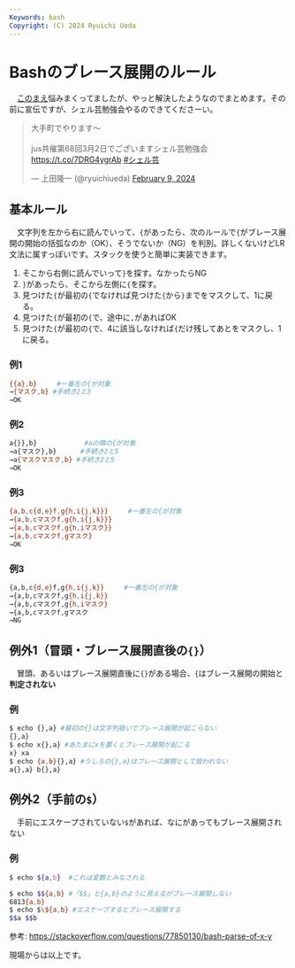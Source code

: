 ```yaml
---
Keywords: bash
Copyright: (C) 2024 Ryuichi Ueda
---
```


# Bashのブレース展開のルール

　[このまえ](/?post=20240128_bash)悩みまくってましたが、やっと解決したようなのでまとめます。その前に宣伝ですが、シェル芸勉強会やるのできてくださーい。

<blockquote class="twitter-tweet"><p lang="ja" dir="ltr">大手町でやります〜 <br><br>jus共催第68回3月2日でございますシェル芸勉強会 <a href="https://t.co/7DRG4ygrAb">https://t.co/7DRG4ygrAb</a> <a href="https://twitter.com/hashtag/%E3%82%B7%E3%82%A7%E3%83%AB%E8%8A%B8?src=hash&amp;ref_src=twsrc%5Etfw">#シェル芸</a></p>&mdash; 上田隆一 (@ryuichiueda) <a href="https://twitter.com/ryuichiueda/status/1755915952439640318?ref_src=twsrc%5Etfw">February 9, 2024</a></blockquote> <script async src="https://platform.twitter.com/widgets.js" charset="utf-8"></script>


## 基本ルール

　文字列を左から右に読んでいって、`{`があったら、次のルールで`{`がブレース展開の開始の括弧なのか（OK）、そうでないか（NG）を判別。詳しくないけどLR文法に属すっぽいです。スタックを使うと簡単に実装できます。

1. そこから右側に読んでいって`}`を探す。なかったらNG
2. `}`があったら、そこから左側に`{`を探す。
3. 見つけた`{`が最初の`{`でなければ見つけた`{`から`}`までをマスクして、1に戻る。
4. 見つけた`{`が最初の`{`で、途中に`,`があればOK
5. 見つけた`{`が最初の`{`で、4に該当しなければ`{`だけ残してあとをマスクし、1に戻る。


### 例1

```bash
{{a},b}     #一番左の{が対象
→{マスク,b} #手続き2と3
→OK
```

### 例2

```bash
a{}},b}            #aの隣の{が対象
→a{マスク},b}      #手続き2と5
→a{マスクマスク,b} #手続き2と5
→OK
```

### 例3

```bash
{a,b,c{d,e}f,g{h,i{j,k}}}     #一番左の{が対象
→{a,b,cマスクf,g{h,i{j,k}}}
→{a,b,cマスクf,g{h,iマスク}}
→{a,b,cマスクf,gマスク}
→OK
```

### 例3

```bash
{a,b,c{d,e}f,g{h,i{j,k}}     #一番左の{が対象
→{a,b,cマスクf,g{h,i{j,k}}
→{a,b,cマスクf,g{h,iマスク}
→{a,b,cマスクf,gマスク
→NG
```

## 例外1（冒頭・ブレース展開直後の`{}`）

　冒頭、あるいはブレース展開直後に`{}`がある場合、`{`はブレース展開の開始と **判定されない**

### 例

```bash
$ echo {},a} #最初の{}は文字列扱いでブレース展開が起こらない
{},a}
$ echo x{},a} #あたまにxを置くとブレース展開が起こる
x} xa
$ echo {a,b}{},a} #うしろの{},a}はブレース展開として扱われない
a{},a} b{},a}
```

## 例外2（手前の`$`）

　手前にエスケープされていない`$`があれば、なにがあってもブレース展開されない

### 例

```bash
$ echo ${a,b}  #これは変数とみなされる

$ echo $${a,b} #「$$」と{a,b}のように見えるがブレース展開しない
6813{a,b}
$ echo $\${a,b} #エスケープするとブレース展開する
$$a $$b
```

参考: https://stackoverflow.com/questions/77850130/bash-parse-of-x-y

現場からは以上です。

